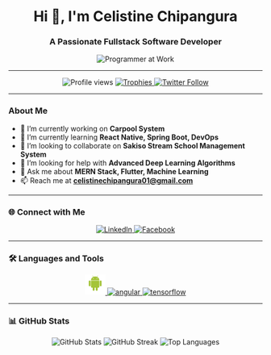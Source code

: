 <h1 align="center">Hi 👋, I'm Celistine Chipangura</h1>
<h3 align="center">A Passionate Fullstack Software Developer</h3>

<div align="center">
  <img src="https://cdn.dribbble.com/users/1162077/screenshots/3848914/programmer.gif" alt="Programmer at Work" width="300px">
</div>

---

<p align="center">
  <img src="https://komarev.com/ghpvc/?username=celistine02&label=Profile%20views&color=0e75b6&style=flat" alt="Profile views" /> 
  <a href="https://github.com/ryo-ma/github-profile-trophy">
    <img src="https://github-profile-trophy.vercel.app/?username=celistine02&theme=algolia&no-frame=true&row=1&column=6" alt="Trophies" />
  </a>
  <a href="https://twitter.com/" target="blank">
    <img src="https://img.shields.io/twitter/follow/?logo=twitter&style=for-the-badge" alt="Twitter Follow" />
  </a>
</p>

---

### About Me
- 🔭 I’m currently working on **Carpool System**
- 🌱 I’m currently learning **React Native, Spring Boot, DevOps**
- 👯 I’m looking to collaborate on **Sakiso Stream School Management System**
- 🤝 I’m looking for help with **Advanced Deep Learning Algorithms**
- 💬 Ask me about **MERN Stack, Flutter, Machine Learning**
- 📫 Reach me at **celistinechipangura01@gmail.com**

---

### 🌐 Connect with Me
<p align="center">
  <a href="https://linkedin.com/in/https://www.linkedin.com/in/celistine-chipangura-70934b29b/" target="blank">
    <img src="https://img.shields.io/badge/LinkedIn-%230077B5.svg?style=for-the-badge&logo=linkedin&logoColor=white" alt="LinkedIn" />
  </a>
  <a href="https://fb.com/celistine chipangura" target="blank">
    <img src="https://img.shields.io/badge/Facebook-%231877F2.svg?style=for-the-badge&logo=facebook&logoColor=white" alt="Facebook" />
  </a>
</p>

---

### 🛠️ Languages and Tools
<p align="center">
  <a href="https://developer.android.com" target="_blank" rel="noreferrer">
    <img src="https://raw.githubusercontent.com/devicons/devicon/master/icons/android/android-original-wordmark.svg" alt="android" width="40" height="40"/>
  </a>
  <a href="https://angular.io" target="_blank" rel="noreferrer">
    <img src="https://angular.io/assets/images/logos/angular/angular.svg" alt="angular" width="40" height="40"/> 
  </a>
  <a href="https://tensorflow.org" target="_blank" rel="noreferrer">
    <img src="https://www.vectorlogo.zone/logos/tensorflow/tensorflow-icon.svg" alt="tensorflow" width="40" height="40"/>
  </a>
</p>

---

### 📊 GitHub Stats
<div align="center">
  <!-- Total Contributions -->
  <img src="https://github-readme-stats.vercel.app/api?username=celistine02&show_icons=true&count_private=true&hide=contribs&theme=radical" alt="GitHub Stats" />

  <!-- Streak -->
  <img src="https://github-readme-streak-stats.herokuapp.com/?user=celistine02&theme=radical" alt="GitHub Streak" />

  <!-- Top Languages -->
  <img src="https://github-readme-stats.vercel.app/api/top-langs/?username=celistine02&layout=compact&theme=radical" alt="Top Languages" />
</div>
